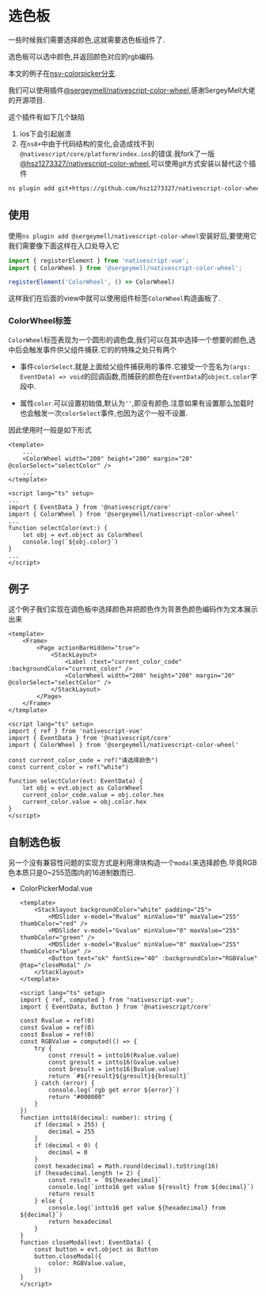 # 选色板

一些时候我们需要选择颜色,这就需要选色板组件了.

选色板可以选中颜色,并返回颜色对应的rgb编码.

本文的例子在[nsv-colorpicker分支](https://github.com/hsz1273327/TutorialForFront-EndWeb/tree/nsv-colorpicker).

我们可以使用插件[@sergeymell/nativescript-color-wheel](https://github.com/SergeyMell/nativescript-plugins/tree/main/packages/nativescript-color-wheel),感谢SergeyMell大佬的开源项目.

这个插件有如下几个缺陷

1. ios下会引起崩溃
2. 在`ns8+`中由于代码结构的变化,会造成找不到`@nativescript/core/platform/index.ios`的错误.我fork了一版[@hsz1273327/nativescript-color-wheel](https://github.com/hsz1273327/nativescript-color-wheel),可以使用git方式安装以替代这个插件

```bash
ns plugin add git+https://github.com/hsz1273327/nativescript-color-wheel.git
```

## 使用

使用`ns plugin add @sergeymell/nativescript-color-wheel`安装好后,要使用它我们需要像下面这样在入口处导入它

```ts
import { registerElement } from 'nativescript-vue';
import { ColorWheel } from '@sergeymell/nativescript-color-wheel';

registerElement('ColorWheel', () => ColorWheel)
```

这样我们在后面的view中就可以使用组件标签`ColorWheel`构造画板了.

### ColorWheel标签

`ColorWheel`标签表现为一个圆形的调色盘,我们可以在其中选择一个想要的颜色,选中后会触发事件供父组件捕获.它的的特殊之处只有两个

+ 事件`colorSelect`.就是上面给父组件捕获用的事件.它接受一个签名为`(args: EventData) => void`的回调函数,而捕获的颜色在`EventData`的`object.color`字段中.

+ 属性`color`.可以设置初始值,默认为`''`,即没有颜色.注意如果有设置那么加载时也会触发一次`colorSelect`事件,也因为这个一般不设置.

因此使用时一般是如下形式

```vue
<template>
    ...
    <ColorWheel width="200" height="200" margin="20" @colorSelect="selectColor" />
    ...
</template>

<script lang="ts" setup>
...
import { EventData } from '@nativescript/core'
import { ColorWheel } from '@sergeymell/nativescript-color-wheel'
...
function selectColor(evt:) {
    let obj = evt.object as ColorWheel
    console.log(`${obj.color}`)
}
...
</script>
```

## 例子

这个例子我们实现在调色板中选择颜色并把颜色作为背景色颜色编码作为文本展示出来

```vue
<template>
    <Frame>
        <Page actionBarHidden="true">
            <StackLayout>
                <Label :text="current_color_code" :backgroundColor="current_color" />
                <ColorWheel width="200" height="200" margin="20" @colorSelect="selectColor" />
            </StackLayout>
        </Page>
    </Frame>
</template>

<script lang="ts" setup>
import { ref } from 'nativescript-vue'
import { EventData } from '@nativescript/core'
import { ColorWheel } from '@sergeymell/nativescript-color-wheel'

const current_color_code = ref("请选择颜色")
const current_color = ref("white")

function selectColor(evt: EventData) {
    let obj = evt.object as ColorWheel
    current_color_code.value = obj.color.hex
    current_color.value = obj.color.hex
}
</script>
```

## 自制选色板

另一个没有兼容性问题的实现方式是利用滑块构造一个`modal`来选择颜色.毕竟RGB色本质只是0~255范围内的16进制数而已.

+ ColorPickerModal.vue

    ```vue
    <template>
        <Stacklayout backgroundColor="white" padding="25">
            <MDSlider v-model="Rvalue" minValue="0" maxValue="255" thumbColor="red" />
            <MDSlider v-model="Gvalue" minValue="0" maxValue="255" thumbColor="green" />
            <MDSlider v-model="Bvalue" minValue="0" maxValue="255" thumbColor="blue" />
            <Button text="ok" fontSize="40" :backgroundColor="RGBValue" @tap="closeModal" />
        </Stacklayout>
    </template>

    <script lang="ts" setup>
    import { ref, computed } from "nativescript-vue";
    import { EventData, Button } from '@nativescript/core'

    const Rvalue = ref(0)
    const Gvalue = ref(0)
    const Bvalue = ref(0)
    const RGBValue = computed(() => {
        try {
            const rresult = intto16(Rvalue.value)
            const gresult = intto16(Gvalue.value)
            const bresult = intto16(Bvalue.value)
            return `#${rresult}${gresult}${bresult}`
        } catch (error) {
            console.log(`rgb get error ${error}`)
            return "#000000"
        }
    })
    function intto16(decimal: number): string {
        if (decimal > 255) {
            decimal = 255
        }
        if (decimal < 0) {
            decimal = 0
        }
        const hexadecimal = Math.round(decimal).toString(16)
        if (hexadecimal.length != 2) {
            const result = `0${hexadecimal}`
            console.log(`intto16 get value ${result} from ${decimal}`)
            return result
        } else {
            console.log(`intto16 get value ${hexadecimal} from ${decimal}`)
            return hexadecimal
        }
    }
    function closeModal(evt: EventData) {
        const button = evt.object as Button
        button.closeModal({
            color: RGBValue.value,
        })
    }
    </script>
    ```